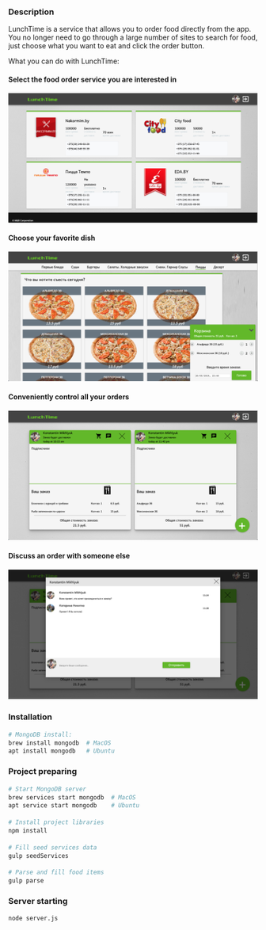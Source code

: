 ### Description
LunchTime is a service that allows you to order food directly from the app. 
You no longer need to go through a large number of sites to search for food, just choose what you want to eat and click the order button.


What you can do with LunchTime:
#### Select the food order service you are interested in
![Alt text](src/images/readme/services.png)

#### Choose your favorite dish
![Alt text](src/images/readme/food.png)

#### Conveniently control all your orders
![Alt text](src/images/readme/orders.png)

#### Discuss an order with someone else
![Alt text](src/images/readme/messaging.png)

### Installation

```bash
# MongoDB install:
brew install mongodb  # MacOS 
apt install mongodb   # Ubuntu
```

### Project preparing

```bash 
# Start MongoDB server
brew services start mongodb  # MacOS
apt service start mongodb    # Ubuntu

# Install project libraries
npm install

# Fill seed services data
gulp seedServices

# Parse and fill food items
gulp parse
```

### Server starting
```bash
node server.js
```
